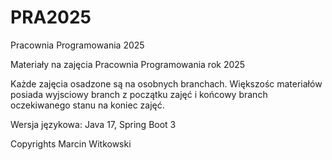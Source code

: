 # PRA2025
Pracownia Programowania 2025

Materiały na zajęcia Pracownia Programowania rok 2025

Każde zajęcia osadzone są na osobnych branchach. 
Większośc materiałów posiada wyjsciowy branch z początku zajęć i końcowy branch oczekiwanego stanu na koniec zajęć.

Wersja językowa:
Java 17, Spring Boot 3

Copyrights 
Marcin Witkowski
